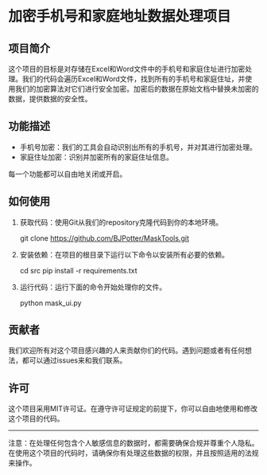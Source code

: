 # 加密手机号和家庭地址数据处理项目

## 项目简介

这个项目的目标是对存储在Excel和Word文件中的手机号和家庭住址进行加密处理。我们的代码会遍历Excel和Word文件，找到所有的手机号和家庭住址，并使用我们的加密算法对它们进行安全加密。加密后的数据在原始文档中替换未加密的数据，提供数据的安全性。

## 功能描述

* 手机号加密：我们的工具会自动识别出所有的手机号，并对其进行加密处理。
* 家庭住址加密：识别并加密所有的家庭住址信息。

每一个功能都可以自由地关闭或开启。

## 如何使用

1. 获取代码：使用Git从我们的repository克隆代码到你的本地环境。

   
   git clone https://github.com/BJPotter/MaskTools.git
   

2. 安装依赖：在项目的根目录下运行以下命令以安装所有必要的依赖。

   cd src
   pip install -r requirements.txt
   

3. 运行代码：运行下面的命令开始处理你的文件。

   
   python mask_ui.py
   
   

## 贡献者

我们欢迎所有对这个项目感兴趣的人来贡献你们的代码。遇到问题或者有任何想法，都可以通过issues来和我们联系。

## 许可

这个项目采用MIT许可证。在遵守许可证规定的前提下，你可以自由地使用和修改这个项目的代码。

----
注意：在处理任何包含个人敏感信息的数据时，都需要确保合规并尊重个人隐私。在使用这个项目的代码时，请确保你有处理这些数据的权限，并且按照适用的法规来操作。
